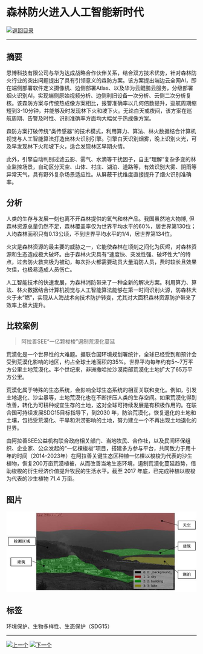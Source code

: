 #  森林防火进入人工智能新时代

[![返回目录](http://img.shields.io/badge/点击-返回目录-875A7B.svg?style=flat&colorA=8F8F8F)](/)

----------

## 摘要

恩博科技有限公司与华为达成战略合作伙伴关系，结合双方技术优势，针对森林防火行业的突出问题提出了具有引领意义的森防方案。该方案提出端边云全网AI，即在端侧部署软件定义摄像机、边侧部署Atlas、以及华为云鲲鹏云服务，分级部署烟火识别AI，实现端侧原始视频分析、边侧利旧设备一次分析、云侧二次分析复核。该森防方案与传统热成像方案相比，报警准确率以几何倍数提升，巡航周期缩短到3-10分钟，并能够及时发现林下火和坡下火。无论白天或夜间，该方案在巡航周期、告警及时性、识别准确率方面均大幅优于热成像方案。

森防方案打破传统“类传感器”的技术模式，利用算力、算法、林火数据结合计算机视觉与人工智能算法打造出林火识别引擎。引擎白天识别烟雾，晚上识别火光，可及早发现林下火和坡下火，适合发现林区早期火情。

此外，引擎自动判别过滤云影、雾气、水滴等干扰因子，自主“理解”复杂多变的林业监控场景，自动区分天空、山体、村庄、湖泊、道路等，有效识别大雾、阴雨等异常天气，具有野外复杂场景适应性。从屏蔽干扰维度直接提升了烟火识别准确率。

## 分析

人类的生存与发展一刻也离不开森林提供的氧气和林产品。我国虽然地大物博, 但森林资源总量仍然不足，森林覆盖率仅为世界平均水平的60%，居世界第130位；人均森林面积只有0.13公顷，不到世界平均水平的1/4，居世界第134位。

火灾是森林资源的最主要的威胁之一，它能使森林在顷刻之间化为灰烬，对森林资源和生态造成极大破坏。由于森林火灾具有“速度快、突发性强、破坏性大”的特点，过去防火救灾极为被动，每次扑火都需要动员大量消防人员，费时较长且效果欠佳，也极易造成人员伤亡。

人工智能技术的快速发展，为森林消防带来了一种全新的解决方案。利用算力、算法、林火数据结合计算机视觉与人工智能算法能够在第一时间识别火源，防森林大火于未“燃”，实现从人海战术向技术防护转变，尤其对大面积森林资源防护带来了效率上极大提升。


## 比较案例

> 阿拉善SEE“一亿颗梭梭”遏制荒漠化蔓延

荒漠化是一个世界性的大难题。据联合国环境规划署统计，全球已经受到和预计会受到荒漠化影响的地区，约占全球土地面积的35%。世界平均每年约有5～7万平方公里土地荒漠化。半个世纪来，非洲撒哈拉沙漠南部荒漠化土地扩大了65万平方公里。

荒漠化属于特殊的生态系统，会影响全球生态系统的相互关联和变化。例如，引发土地退化、沙尘暴等，土地荒漠化也在不断挤压人类的生存空间。如果荒漠化得到改善，转化为可耕种或宜生存的土地，这对全球可持续发展是有积极作用的。在联合国可持续发展SDG15目标指导下，到2030 年，防治荒漠化，恢复退化的土地和土壤，包括受荒漠化、干旱和洪涝影响的土地，努力建立一个不再出现土地退化的世界。

由阿拉善SEE公益机构联合政府相关部门、当地牧民、合作社，以及民间环保组织、企业家、公众发起的“一亿棵梭梭”项目，搭建多方参与平台，共同致力于用十年的时间（2014-2023年）在阿拉善关键生态区种植一亿棵以梭梭为代表的沙生植物，恢复200万亩荒漠植被，从而改善当地生态环境，遏制荒漠化蔓延趋势，借助梭梭的衍生经济价值提升牧民的生活水平。截至 2017 年底，已完成种植以梭梭为代表的沙生植物 71.4 万亩。


## 图片

![图片](15.2.1.jpg)


## 标签

环境保护、生物多样性、生态保护（SDG15）



----------

 [![上一个](http://img.shields.io/badge/查看-上一个-875A7B.svg?style=flat&colorA=8F8F8F)](https://doc.shanghaiopen.org.cn/case/15/1.html)
 [![下一个](http://img.shields.io/badge/查看-下一个-875A7B.svg?style=flat&colorA=8F8F8F)](https://doc.shanghaiopen.org.cn/case/16/1.html)
 
 
